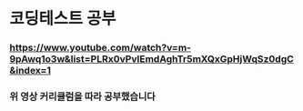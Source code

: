 # 코딩테스트 공부
### https://www.youtube.com/watch?v=m-9pAwq1o3w&list=PLRx0vPvlEmdAghTr5mXQxGpHjWqSz0dgC&index=1
### 위 영상 커리큘럼을 따라 공부했습니다
